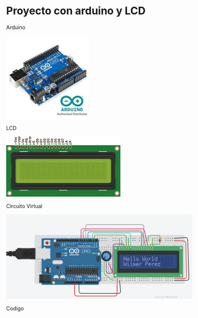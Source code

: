 # Proyecto con arduino y LCD
Arduino

<IMG SRC="Arduino.jpg">

<p>LCD</p>
<IMG SRC="LCD.jpg">

<p>Circuito Virtual</p>
<IMG SRC="Captura Circuito Virtual.PNG">

<p>Codigo</p>
<? include("ArduinoLCD.ino"); ?>
